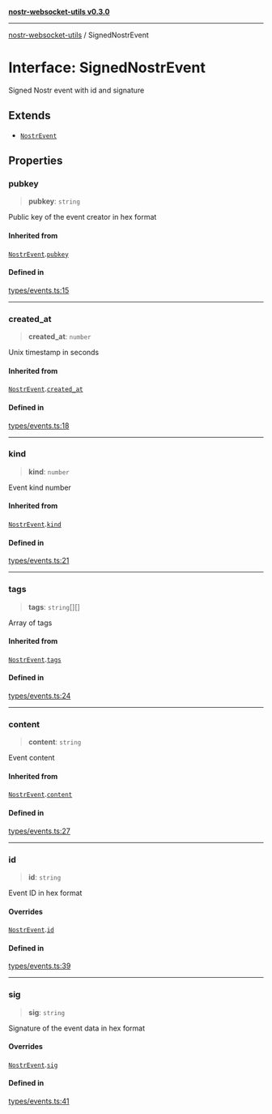 [**nostr-websocket-utils v0.3.0**](../README.md)

***

[nostr-websocket-utils](../globals.md) / SignedNostrEvent

# Interface: SignedNostrEvent

Signed Nostr event with id and signature

## Extends

- [`NostrEvent`](NostrEvent.md)

## Properties

### pubkey

> **pubkey**: `string`

Public key of the event creator in hex format

#### Inherited from

[`NostrEvent`](NostrEvent.md).[`pubkey`](NostrEvent.md#pubkey)

#### Defined in

[types/events.ts:15](https://github.com/HumanjavaEnterprises/nostr-websocket-utils/blob/main/src/types/events.ts#L15)

***

### created\_at

> **created\_at**: `number`

Unix timestamp in seconds

#### Inherited from

[`NostrEvent`](NostrEvent.md).[`created_at`](NostrEvent.md#created_at)

#### Defined in

[types/events.ts:18](https://github.com/HumanjavaEnterprises/nostr-websocket-utils/blob/main/src/types/events.ts#L18)

***

### kind

> **kind**: `number`

Event kind number

#### Inherited from

[`NostrEvent`](NostrEvent.md).[`kind`](NostrEvent.md#kind)

#### Defined in

[types/events.ts:21](https://github.com/HumanjavaEnterprises/nostr-websocket-utils/blob/main/src/types/events.ts#L21)

***

### tags

> **tags**: `string`[][]

Array of tags

#### Inherited from

[`NostrEvent`](NostrEvent.md).[`tags`](NostrEvent.md#tags)

#### Defined in

[types/events.ts:24](https://github.com/HumanjavaEnterprises/nostr-websocket-utils/blob/main/src/types/events.ts#L24)

***

### content

> **content**: `string`

Event content

#### Inherited from

[`NostrEvent`](NostrEvent.md).[`content`](NostrEvent.md#content)

#### Defined in

[types/events.ts:27](https://github.com/HumanjavaEnterprises/nostr-websocket-utils/blob/main/src/types/events.ts#L27)

***

### id

> **id**: `string`

Event ID in hex format

#### Overrides

[`NostrEvent`](NostrEvent.md).[`id`](NostrEvent.md#id)

#### Defined in

[types/events.ts:39](https://github.com/HumanjavaEnterprises/nostr-websocket-utils/blob/main/src/types/events.ts#L39)

***

### sig

> **sig**: `string`

Signature of the event data in hex format

#### Overrides

[`NostrEvent`](NostrEvent.md).[`sig`](NostrEvent.md#sig)

#### Defined in

[types/events.ts:41](https://github.com/HumanjavaEnterprises/nostr-websocket-utils/blob/main/src/types/events.ts#L41)
